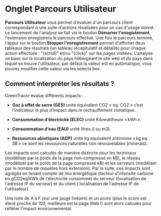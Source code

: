 # **Onglet Parcours Utilisateur** 

**Parcours Utilisateur** vous permet d'évaluer d'un parcours client correspondant à une suite d'actions résalisées pour un cas d'usage donné. Le lancement de l'analyse se fait via le bouton **Démarrer l'enegistement**, l'extension enregistrera le parcours effectué. Une fois le parcours terminé, l'appui sur le bouton **Stopper l'enregistrement** permet d'afficher deux tableaux des résultats (un tableau récapitulatif et détaillé) pour chaque action effectuée : "(scroll)" et/ou "(click)" sur les pages visitées. L'analyse se base sur la localisation du pays hébergeant le site web et du pays dans lequel se trouve l'utilisateur, par défaut la valeur est en automatique, vous pouvez modifier cette valeur via les selects box. 

## Comment interpréter les résultats ?

GreenTrackr évalue différents impacts :

- **Gaz à effet de serre (GES)** unité équivalent CO2 « eq. CO2 » c’est l’indicateur le plus d’impact dans le réchauffement climatique. 

- **Consommation d’électricité (ELEC)** unité Kilowattheure « kWh ». 

- **Consommation d’eau (EAU)** unité litres (l ou m3). 

- **Ressources abiotiques (ADP)** unité kg équivalent antimoine « kg eq. SB » ce sont les ressources naturelles non renouvelables (minerais). 

Les impacts sont calculés de manière distincte pour les terminaux (modéliser par le poids de la page non-compressé en kB), le réseau (modéliser par le poids de la page compressé kB) et les serveurs (modéliser par le nombre de requêtes hors extension). Par la suite, ces impacts sont agrégés en tenant compte de mix énergétique (facteur d'intensité carbone en gCO2eq/kWh de l'électricité consommé)  du serveur (localisation de l'adresse IP du serveur) et du client ( localisation de l'adresse IP de l'utilisateur).

Une note de A à F (sur une jauge linéaire) et un score (plus le score est élevé proche de 100, meilleure est la page Web !) sont alors calculés pour refléter l'impact environnemental.

